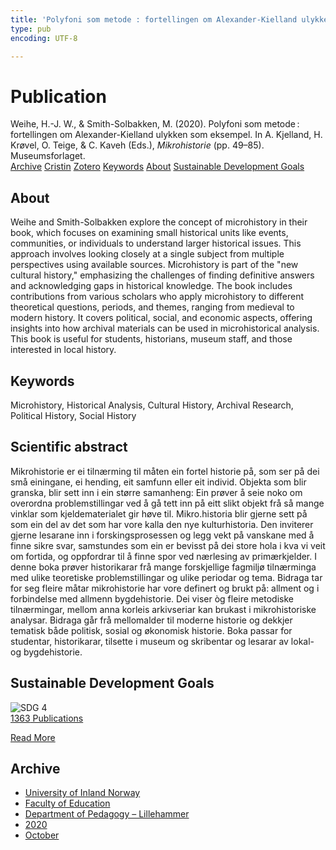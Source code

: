 ```yaml
---
title: 'Polyfoni som metode : fortellingen om Alexander-Kielland ulykken som eksempel'
type: pub
encoding: UTF-8

---
```

<h1>Publication</h1>
<article id="csl-bib-container-QYFXD8TA" class="csl-bib-container">
  <div class="csl-bib-body"> <div class="csl-entry">Weihe, H.-J. W., &#38; Smith-Solbakken, M. (2020). Polyfoni som metode : fortellingen om Alexander-Kielland ulykken som eksempel. In A. Kjelland, H. Krøvel, O. Teige, &#38; C. Kaveh (Eds.), <i>Mikrohistorie</i> (pp. 49–85). Museumsforlaget.</div> </div>
  <div class="csl-bib-buttons">
    <a href="#taxonomy-article-QYFXD8TA" alt="archive" class="csl-bib-button">Archive</a>
    <a href="https://app.cristin.no/results/show.jsf?id=1843465" alt="Cristin" class="csl-bib-button">Cristin</a>
    <a href="http://zotero.org/groups/5881554/items/QYFXD8TA" alt="Zotero" class="csl-bib-button">Zotero</a>
    <a href="#keywords-article-QYFXD8TA" alt="keywords" class="csl-bib-button">Keywords</a>
    <a href="#about-article-QYFXD8TA" alt="about_pub" class="csl-bib-button">About</a>
    <a href="#sdg-article-QYFXD8TA" alt="sdg" class="csl-bib-button">Sustainable Development Goals</a>
  </div>
  <div id="csl-bib-meta-container-QYFXD8TA"></div>
</article>
<div id="csl-bib-meta-QYFXD8TA" class="csl-bib-meta">
  <article id="about-article-QYFXD8TA" class="about_pub-article">
    <h1>About</h1>
    Weihe and Smith-Solbakken explore the concept of microhistory in their book, which focuses on examining small historical units like events, communities, or individuals to understand larger historical issues. This approach involves looking closely at a single subject from multiple perspectives using available sources. Microhistory is part of the "new cultural history," emphasizing the challenges of finding definitive answers and acknowledging gaps in historical knowledge. The book includes contributions from various scholars who apply microhistory to different theoretical questions, periods, and themes, ranging from medieval to modern history. It covers political, social, and economic aspects, offering insights into how archival materials can be used in microhistorical analysis. This book is useful for students, historians, museum staff, and those interested in local history.
  </article>
  <article id="keywords-article-QYFXD8TA" class="keywords-article">
    <h1>Keywords</h1>
    Microhistory, Historical Analysis, Cultural History, Archival Research, Political History, Social History
  </article>
  <article id="abstract-article-QYFXD8TA" class="abstract-article">
    <h1>Scientific abstract</h1>
    Mikrohistorie er ei tilnærming til måten ein fortel historie på, som ser på dei små einingane, ei hending, eit samfunn eller eit individ. Objekta som blir granska, blir sett inn i ein større samanheng: Ein prøver å seie noko om overordna problemstillingar ved å gå tett inn på eitt slikt objekt frå så mange vinklar som kjeldematerialet gir høve til. Mikro.historia blir gjerne sett på som ein del av det som har vore kalla den nye kulturhistoria. Den inviterer gjerne lesarane inn i forskingsprosessen og legg vekt på vanskane med å finne sikre svar, samstundes som ein er bevisst på dei store hola i kva vi veit om fortida, og oppfordrar til å finne spor ved nærlesing av primærkjelder. I denne boka prøver historikarar frå mange forskjellige fagmiljø tilnærminga med ulike teoretiske problemstillingar og ulike periodar og tema. Bidraga tar for seg fleire måtar mikrohistorie har vore definert og brukt på: allment og i forbindelse med allmenn bygdehistorie. Dei viser òg fleire metodiske tilnærmingar, mellom anna korleis arkivseriar kan brukast i mikrohistoriske analysar. Bidraga går frå mellomalder til moderne historie og dekkjer tematisk både politisk, sosial og økonomisk historie. Boka passar for studentar, historikarar, tilsette i museum og skribentar og lesarar av lokal- og bygdehistorie.
  </article>
  <article id="sdg-article-QYFXD8TA" class="sdg-article">
    <h1>Sustainable Development Goals</h1>
    <div class="sdg-container"><div id="sdg4" class="sdg">
        <img src="{{< params subfolder >}}images/sdg/sdg04_en.png" class="image" alt="SDG 4">
        <div class="sdg-overlay">
          <a href="{{< params subfolder >}}en/archive/?sdg=4#archive" class="sdg-publication-count"><span>1363</span> Publications</a>
          <p><a href="https://sdgs.un.org/goals/goal4" class="sdg-read-more">Read More</a></p>
        </div>
      </div></div>
  </article>
  <article id="taxonomy-article-QYFXD8TA" class="taxonomy-article">
    <h1>Archive</h1>
    <ul>
      <li><a href="{{< params subfolder >}}en/archive/?key=3DCRN523">University of Inland Norway</a></li>
      <li><a href="{{< params subfolder >}}en/archive/?key=WYNZA47F">Faculty of Education</a></li>
      <li><a href="{{< params subfolder >}}en/archive/?key=L8MA547R">Department of Pedagogy – Lillehammer</a></li>
      <li><a href="{{< params subfolder >}}en/archive/?key=Z2K3X9AT">2020</a></li>
      <li><a href="{{< params subfolder >}}en/archive/?key=YBL4G4GC">October</a></li>
    </ul>
  </article>
</div>
